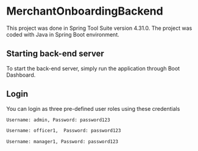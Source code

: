 # MerchantOnboardingBackend

This project was done in Spring Tool Suite version 4.31.0. The project was coded with Java in Spring Boot environment.

## Starting back-end server

To start the back-end server, simply run the application through Boot Dashboard.

## Login
You can login as three pre-defined user roles using these credentials

```bash
Username: admin, Password: password123
```
```bash
Username: officer1,  Password: password123
```
```bash
Username: manager1, Password: password123
```
